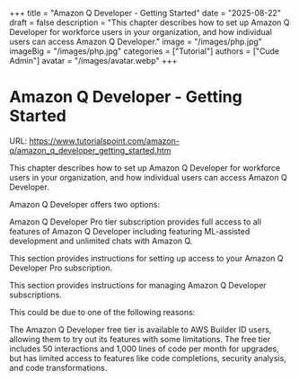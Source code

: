 +++
title = "Amazon Q Developer - Getting Started"
date = "2025-08-22"
draft = false
description = "This chapter describes how to set up Amazon Q Developer for workforce users in your organization, and how individual users can access Amazon Q Developer."
image = "/images/php.jpg"
imageBig = "/images/php.jpg"
categories = ["Tutorial"]
authors = ["Cude Admin"]
avatar = "/images/avatar.webp"
+++

# Amazon Q Developer - Getting Started

URL: https://www.tutorialspoint.com/amazon-q/amazon_q_developer_getting_started.htm

This chapter describes how to set up Amazon Q Developer for workforce users in your organization, and how individual users can access Amazon Q Developer.

Amazon Q Developer offers two options:

Amazon Q Developer Pro tier subscription provides full access to all features of Amazon Q Developer including featuring ML-assisted development and unlimited chats with Amazon Q.

This section provides instructions for setting up access to your Amazon Q Developer Pro subscription.

This section provides instructions for managing Amazon Q Developer subscriptions.

This could be due to one of the following reasons:

The Amazon Q Developer free tier is available to AWS Builder ID users, allowing them to try out its features with some limitations. The free tier includes 50 interactions and 1,000 lines of code per month for upgrades, but has limited access to features like code completions, security analysis, and code transformations.
